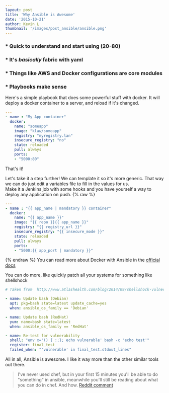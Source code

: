 ```yaml
---
layout: post
title: 'Why Ansible is Awesome'
date: '2015-10-21'
author: Kevin L
thumbnail: '/images/post_ansible/ansible.png'
---
```


### * Quick to understand and start using (20-80)

### * It's _basically_ fabric with yaml

### * Things like AWS and Docker configurations are core modules

### * Playbooks make sense


Here's a simple playbook that does some powerful stuff with docker.
It will deploy a docker container to a server, and reload if it's changed.

```yaml
---
- name : "My App container"
  docker:
    name: "someapp"
    image: "klaw/someapp"
    registry: "myregistry.lan"
    insecure_registry: "no"
    state: reloaded
    pull: always
    ports:
    - "5000:80"
```
That's it!

Let's take it a step further! We can template it so it's more generic. That way
we can do just edit a variables file to fill in the values for us.  
Make it a Jenkins job with some hooks and you have yourself a way to deploy any application on push.
{% raw  %}
```yaml
---
- name : "{{ app_name | mandatory }} container"
  docker:
    name: "{{ app_name }}"
    image: "{{ repo }}{{ app_name }}"
    registry: "{{ registry_url }}"
    insecure_registry: "{{ insecure_mode }}"
    state: reloaded
    pull: always
    ports:
    - "5000:{{ app_port | mandatory }}"
```
{% endraw %}
You can read more about Docker with Ansible in the [official docs](http://docs.ansible.com/ansible/docker_module.html)


You can do more, like quickly patch all your systems for something like shellshock

```yaml
# Taken from  http://www.atlashealth.com/blog/2014/09/shellshock-vulnerability-patch-with-ansible/

- name: Update bash (Debian)
  apt: pkg=bash state=latest update_cache=yes
  when: ansible_os_family == 'Debian'

- name: Update bash (RedHat)
  yum: name=bash state=latest
  when: ansible_os_family == 'RedHat'

- name: Re-test for vulnerability
  shell: "env x='() { :;}; echo vulnerable' bash -c 'echo test'"
  register: final_test
  failed_when: "'vulnerable' in final_test.stdout_lines"
```

All in all, Ansible is awesome. I like it way more than the other similar tools out there.
>I've never used chef, but in your first 15 minutes you'll be able to do "something" in ansible, meanwhile you'll still be reading about what you can do in chef. And how. [Reddit comment](https://www.reddit.com/r/ansible/comments/3mj2pt/simple_question_what_can_ansible_do_that_chef_cant/cvfej92)
